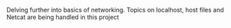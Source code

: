 Delving further into basics of networking. Topics on localhost, host files and Netcat are being handled in this project
